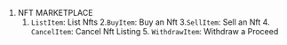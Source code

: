 1. NFT MARKETPLACE
   1. `ListItem`: List Nfts 2.`BuyItem`: Buy an Nft 3.`SellItem`: Sell an Nft 4. `CancelItem`: Cancel Nft Listing 5. `WithdrawItem`: Withdraw a Proceed
